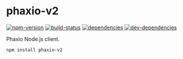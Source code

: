 # phaxio-v2

[![npm-version][npm-version-badge]][npm-version-href]
[![build-status][build-status-badge]][build-status-href]
[![dependencies][dependencies-badge]][dependencies-href]
[![dev-dependencies][dev-dependencies-badge]][dev-dependencies-href]


Phaxio Node.js client.

`npm install phaxio-v2`


[npm-version-badge]: https://img.shields.io/npm/v/phaxio-v2.svg?style=flat-square
[npm-version-href]: https://www.npmjs.com/package/phaxio-v2

[build-status-badge]: https://img.shields.io/travis/scott113341/phaxio-v2/master.svg?style=flat-square
[build-status-href]: https://travis-ci.org/scott113341/phaxio-v2/branches

[dependencies-badge]: https://img.shields.io/david/scott113341/phaxio-v2/master.svg?style=flat-square
[dependencies-href]: https://david-dm.org/scott113341/phaxio-v2/master#info=dependencies

[dev-dependencies-badge]: https://img.shields.io/david/dev/scott113341/phaxio-v2/master.svg?style=flat-square
[dev-dependencies-href]: https://david-dm.org/scott113341/phaxio-v2/master#info=devDependencies
